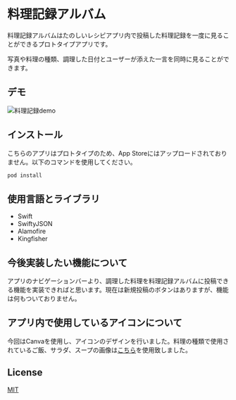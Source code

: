 # 料理記録アルバム

料理記録アルバムはたのしいレシピアプリ内で投稿した料理記録を一度に見ることができるプロトタイプアプリです。

写真や料理の種類、調理した日付とユーザーが添えた一言を同時に見ることができます。


## デモ

![料理記録demo](https://user-images.githubusercontent.com/54800510/94790837-cfab5780-0411-11eb-9383-db33b2ed0566.gif)



## インストール

こちらのアプリはプロトタイプのため、App Storeにはアップロードされておりません。以下のコマンドを使用してください。

```bash
pod install
```

## 使用言語とライブラリ

- Swift
- SwiftyJSON
- Alamofire
- Kingfisher


## 今後実装したい機能について

アプリのナビゲーションバーより、調理した料理を料理記録アルバムに投稿できる機能を実装できればと思います。現在は新規投稿のボタンはありますが、機能は何もついておりません。


## アプリ内で使用しているアイコンについて

今回はCanvaを使用し、アイコンのデザインを行いました。料理の種類で使用されているご飯、サラダ、スープの画像は[こちら](https://www.meiji.co.jp/meiji-shokuiku/events/illust/food/)を使用致しました。


## License
[MIT](https://choosealicense.com/licenses/mit/)
